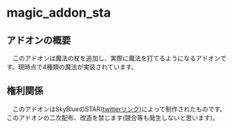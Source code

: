# magic_addon_sta
## アドオンの概要
　このアドオンは魔法の杖を追加し、実際に魔法を打てるようになるアドオンです。現時点で4種類の魔法が実装されています。
## 権利関係
　このアドオンはSkyBlueのSTAR([twitterリンク](https://twitter.com/SkyBlueSTAR_139))によって制作されたものです。このアドオンの二次配布、改造を禁じます(競合等も発生しないと思います)。